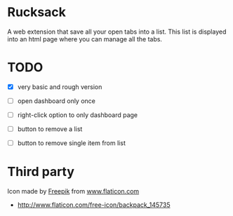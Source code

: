 Rucksack
========
A web extension that save all your open tabs into a list. This list is
displayed into an html page where you can manage all the tabs.


TODO
====
+ [x] very basic and rough version
+ [ ] open dashboard only once
+ [ ] right-click option to only dashboard page
+ [ ] button to remove a list
+ [ ] button to remove single item from list


Third party
===========
Icon made by [Freepik](http://www.freepik.com/) from www.flaticon.com 

+ http://www.flaticon.com/free-icon/backpack_145735
